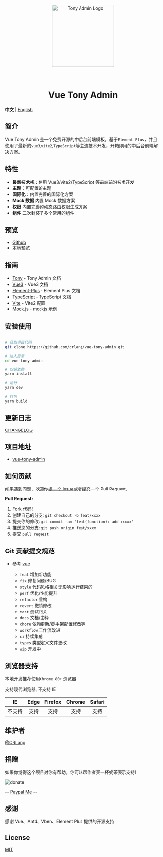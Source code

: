 <div align="center">
<a href="https://github.com/crlang/vue-tony-admin"> <img alt="Tony Admin Logo" width="200" height="200" src="http://tony.crlang.com/images/logo.png"></a>
<br>
<br>
<br>
<h1>Vue Tony Admin</h1>
</div>

**中文** | [English](./README.md)

## 简介

Vue Tony Admin 是一个免费开源的中后台前端模板。基于`Element Plus`，并且使用了最新的`vue3`,`vite2`,`TypeScript`等主流技术开发，开箱即用的中后台前端解决方案。

## 特性

- **最新技术栈**：使用 Vue3/vite2/TypeScript 等前端前沿技术开发
- **主题**：可配置的主题
- **国际化**：内置完善的国际化方案
- **Mock 数据** 内置 Mock 数据方案
- **权限** 内置完善的动态路由权限生成方案
- **组件** 二次封装了多个常用的组件

## 预览

- [Github](https://crlang.github.io/vue-tony-admin-site)
- [本地预览](https://tony.crlang.com/vue-tony-admin-site)

## 指南

- [Tony](http://tony.crlang.com/doc/) - Tony Admin 文档
- [Vue3](https://v3.cn.vuejs.org/) - Vue3 文档
- [Element-Plus](https://element-plus.gitee.io/) - Element Plus 文档
- [TypeScript](https://www.tslang.cn/docs/home.html) - TypeScript 文档
- [Vite](https://cn.vitejs.dev/) - Vite2 配置
- [Mock.js](http://mockjs.com/examples.html) - mockjs 示例

## 安装使用

```bash

# 获取项目代码
git clone https://github.com/crlang/vue-tony-admin.git

# 进入目录
cd vue-tony-admin

# 安装依赖
yarn install

# 运行
yarn dev

# 打包
yarn build

```

## 更新日志

[CHANGELOG](./CHANGELOG.zh_CN.md)

## 项目地址

- [vue-tony-admin](https://github.com/crlang/vue-tony-admin)

## 如何贡献

如果遇到问题，欢迎你[提一个 Issue](https://github.com/crlang/vue-tony-admin/issues/new/choose)或者提交一个 Pull Request。

**Pull Request:**

1. Fork 代码!
2. 创建自己的分支: `git checkout -b feat/xxxx`
3. 提交你的修改: `git commit -am 'feat(function): add xxxxx'`
4. 推送您的分支: `git push origin feat/xxxx`
5. 提交 `pull request`

## Git 贡献提交规范

- 参考 [vue](https://github.com/vuejs/vue/blob/dev/.github/COMMIT_CONVENTION.md)

  - `feat` 增加新功能
  - `fix` 修复问题/BUG
  - `style` 代码风格相关无影响运行结果的
  - `perf` 优化/性能提升
  - `refactor` 重构
  - `revert` 撤销修改
  - `test` 测试相关
  - `docs` 文档/注释
  - `chore` 依赖更新/脚手架配置修改等
  - `workflow` 工作流改进
  - `ci` 持续集成
  - `types` 类型定义文件更改
  - `wip` 开发中

## 浏览器支持

本地开发推荐使用`Chrome 80+` 浏览器

支持现代浏览器, 不支持 IE

|   IE   | Edge | Firefox | Chrome | Safari |
| :----: | :--: | :-----: | :----: | :----: |
| 不支持 | 支持 |  支持   |  支持  |  支持  |

## 维护者

[@CRLang](https://github.com/crlang)

## 捐赠

如果你觉得这个项目对你有帮助，你可以帮作者买一杯奶茶表示支持!

![donate](https://crlang.com/sponsor2.png)

-- <a href="https://www.paypal.com/paypalme/crlang123">Paypal Me</a> --

## 感谢

感谢 Vue、Antd、Vben、Element Plus 提供的开源支持

## License

[MIT](./LICENSE)
